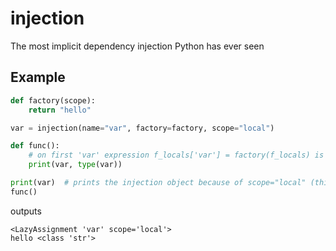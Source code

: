 # injection
The most implicit dependency injection Python has ever seen

## Example
```py
def factory(scope):
    return "hello"

var = injection(name="var", factory=factory, scope="local")

def func():
    # on first 'var' expression f_locals['var'] = factory(f_locals) is triggered
    print(var, type(var))

print(var)  # prints the injection object because of scope="local" (this is global scope)
func()
```
outputs
```
<LazyAssignment 'var' scope='local'>
hello <class 'str'>
```
